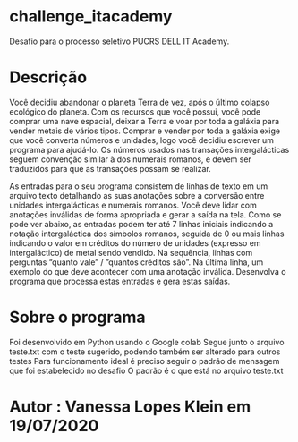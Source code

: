 # challenge_itacademy
Desafio para o processo seletivo PUCRS DELL IT Academy.

# Descrição

Você decidiu abandonar o planeta Terra de vez, após o último colapso ecológico do planeta. Com os recursos que você possui, você pode comprar uma nave espacial, deixar a Terra e voar por toda a galáxia para vender metais de vários tipos.
Comprar e vender por toda a galáxia exige que você converta números e unidades, logo você decidiu escrever um programa para ajudá-lo.
Os números usados nas transações intergalácticas seguem convenção similar à dos numerais romanos, e devem ser traduzidos para que as transações possam se realizar.

As entradas para o seu programa consistem de linhas de texto em um arquivo texto
detalhando as suas anotações sobre a conversão entre unidades intergalácticas e
numerais romanos. Você deve lidar com anotações inválidas de forma apropriada e gerar
a saída na tela.
Como se pode ver abaixo, as entradas podem ter até 7 linhas iniciais indicando a notação
intergaláctica dos símbolos romanos, seguida de 0 ou mais linhas indicando o valor em
créditos do número de unidades (expresso em intergaláctico) de metal sendo vendido.
Na sequência, linhas com perguntas “quanto vale” / ”quantos créditos são”. Na última
linha, um exemplo do que deve acontecer com uma anotação inválida.
Desenvolva o programa que processa estas entradas e gera estas saídas.

# Sobre o programa

Foi desenvolvido em Python usando o Google colab
Segue junto o arquivo teste.txt com o teste sugerido, podendo também ser alterado para outros testes
Para funcionamento ideal é preciso seguir o padrão de mensagem que foi estabelecido no desafio
O padrão é o que está no arquivo teste.txt

# Autor : Vanessa Lopes Klein em 19/07/2020